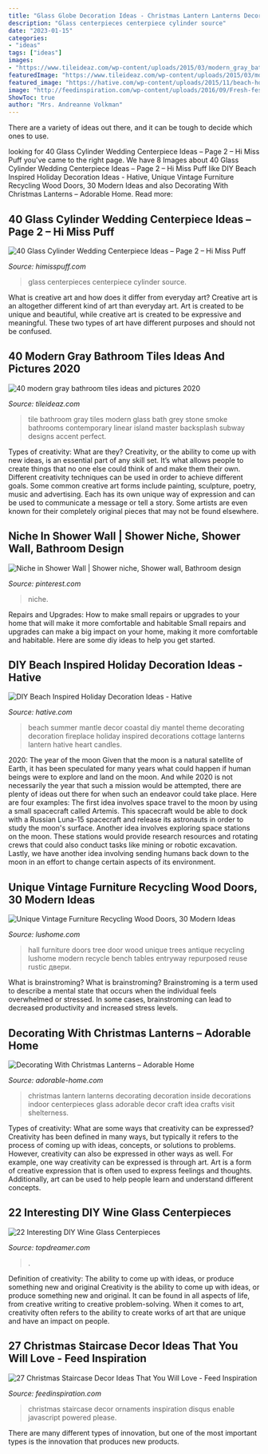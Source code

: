 ```yaml
---
title: "Glass Globe Decoration Ideas - Christmas Lantern Lanterns Decorating Decoration Inside Decorations Indoor Centerpieces Glass Adorable Decor Craft Idea Crafts Visit Shelterness"
description: "Glass centerpieces centerpiece cylinder source"
date: "2023-01-15"
categories:
- "ideas"
tags: ["ideas"]
images:
- "https://www.tileideaz.com/wp-content/uploads/2015/03/modern_gray_bathroom_tiles_7.jpg"
featuredImage: "https://www.tileideaz.com/wp-content/uploads/2015/03/modern_gray_bathroom_tiles_7.jpg"
featured_image: "https://hative.com/wp-content/uploads/2015/11/beach-holiday-decorations/31-diy-beach-inspired-holiday-decoration-ideas.jpg"
image: "http://feedinspiration.com/wp-content/uploads/2016/09/Fresh-festive-Christmas-Staircase-with-Ornaments.jpg"
ShowToc: true
author: "Mrs. Andreanne Volkman"
---
```



There are a variety of ideas out there, and it can be tough to decide which ones to use.

	

		
looking for 40 Glass Cylinder Wedding Centerpiece Ideas – Page 2 – Hi Miss Puff you've came to the right page. We have 8 Images about 40 Glass Cylinder Wedding Centerpiece Ideas – Page 2 – Hi Miss Puff like DIY Beach Inspired Holiday Decoration Ideas - Hative, Unique Vintage Furniture Recycling Wood Doors, 30 Modern Ideas and also Decorating With Christmas Lanterns – Adorable Home. Read more:
		
    
## 40 Glass Cylinder Wedding Centerpiece Ideas – Page 2 – Hi Miss Puff

<img loading=lazy src="https://www.himisspuff.com/wp-content/uploads/2017/09/Glass-Cylinders-Wedding-Centerpieces-5.jpg" onerror="this.onerror=null;this.src='https://tse4.mm.bing.net/th?id=OIP.boODJOqbntO9PviLtezMOgHaLG&amp;pid=15.1';" alt="40 Glass Cylinder Wedding Centerpiece Ideas – Page 2 – Hi Miss Puff">

_Source: himisspuff.com_

>glass centerpieces centerpiece cylinder source. 

	

What is creative art and how does it differ from everyday art?
Creative art is an altogether different kind of art than everyday art. Art is created to be unique and beautiful, while creative art is created to be expressive and meaningful. These two types of art have different purposes and should not be confused.

    
## 40 Modern Gray Bathroom Tiles Ideas And Pictures 2020

<img loading=lazy src="https://www.tileideaz.com/wp-content/uploads/2015/03/modern_gray_bathroom_tiles_7.jpg" onerror="this.onerror=null;this.src='https://tse4.mm.bing.net/th?id=OIP.YiySfz9xQ6K8JorP8IDRXAHaLJ&amp;pid=15.1';" alt="40 modern gray bathroom tiles ideas and pictures 2020">

_Source: tileideaz.com_

>tile bathroom gray tiles modern glass bath grey stone smoke bathrooms contemporary linear island master backsplash subway designs accent perfect. 

	

Types of creativity: What are they?
Creativity, or the ability to come up with new ideas, is an essential part of any skill set. It’s what allows people to create things that no one else could think of and make them their own. Different creativity techniques can be used in order to achieve different goals.
Some common creative art forms include painting, sculpture, poetry, music and advertising. Each has its own unique way of expression and can be used to communicate a message or tell a story. Some artists are even known for their completely original pieces that may not be found elsewhere.

    
## Niche In Shower Wall | Shower Niche, Shower Wall, Bathroom Design

<img loading=lazy src="https://i.pinimg.com/736x/6f/36/2f/6f362fb9c93f6b34494b1a5d0d4a1a01--shower-walls-niche.jpg" onerror="this.onerror=null;this.src='https://tse3.mm.bing.net/th?id=OIP.Hal7KxW0NGo2zsGAcOYtqQHaJ3&amp;pid=15.1';" alt="Niche in Shower Wall | Shower niche, Shower wall, Bathroom design">

_Source: pinterest.com_

>niche. 

	

Repairs and Upgrades: How to make small repairs or upgrades to your home that will make it more comfortable and habitable
Small repairs and upgrades can make a big impact on your home, making it more comfortable and habitable. Here are some diy ideas to help you get started.

    
## DIY Beach Inspired Holiday Decoration Ideas - Hative

<img loading=lazy src="https://hative.com/wp-content/uploads/2015/11/beach-holiday-decorations/31-diy-beach-inspired-holiday-decoration-ideas.jpg" onerror="this.onerror=null;this.src='https://tse1.mm.bing.net/th?id=OIP.j1QrXNjkU3KIhgKAHjFO1gHaLH&amp;pid=15.1';" alt="DIY Beach Inspired Holiday Decoration Ideas - Hative">

_Source: hative.com_

>beach summer mantle decor coastal diy mantel theme decorating decoration fireplace holiday inspired decorations cottage lanterns lantern hative heart candles. 

	

2020: The year of the moon
Given that the moon is a natural satellite of Earth, it has been speculated for many years what could happen if human beings were to explore and land on the moon. And while 2020 is not necessarily the year that such a mission would be attempted, there are plenty of ideas out there for when such an endeavor could take place. Here are four examples: 
The first idea involves space travel to the moon by using a small spacecraft called Artemis. This spacecraft would be able to dock with a Russian Luna-15 spacecraft and release its astronauts in order to study the moon's surface. 
Another idea involves exploring space stations on the moon. These stations would provide research resources and rotating crews that could also conduct tasks like mining or robotic excavation. 
Lastly, we have another idea involving sending humans back down to the moon in an effort to change certain aspects of its environment.

    
## Unique Vintage Furniture Recycling Wood Doors, 30 Modern Ideas

<img loading=lazy src="https://www.lushome.com/wp-content/uploads/2014/06/recycling-wood-doors-vintage-furniture-racks-console-tables-9.jpg" onerror="this.onerror=null;this.src='https://tse3.mm.bing.net/th?id=OIP.Xz_vGqx4i_gGmlen6dKWGQAAAA&amp;pid=15.1';" alt="Unique Vintage Furniture Recycling Wood Doors, 30 Modern Ideas">

_Source: lushome.com_

>hall furniture doors tree door wood unique trees antique recycling lushome modern recycle bench tables entryway repurposed reuse rustic двери. 

	

What is brainstroming?
What is brainstroming? Brainstroming is a term used to describe a mental state that occurs when the individual feels overwhelmed or stressed. In some cases, brainstroming can lead to decreased productivity and increased stress levels.

    
## Decorating With Christmas Lanterns – Adorable Home

<img loading=lazy src="https://adorable-home.com/wp-content/gallery/decorating-with-christmas-lanterns/decorating-with-christmas-lanterns-4.jpg" onerror="this.onerror=null;this.src='https://tse2.mm.bing.net/th?id=OIP.3NT0GxurxkQ4wKuspyQ9UAHaLH&amp;pid=15.1';" alt="Decorating With Christmas Lanterns – Adorable Home">

_Source: adorable-home.com_

>christmas lantern lanterns decorating decoration inside decorations indoor centerpieces glass adorable decor craft idea crafts visit shelterness. 

	

Types of creativity: What are some ways that creativity can be expressed?
Creativity has been defined in many ways, but typically it refers to the process of coming up with ideas, concepts, or solutions to problems. However, creativity can also be expressed in other ways as well. For example, one way creativity can be expressed is through art. Art is a form of creative expression that is often used to express feelings and thoughts. Additionally, art can be used to help people learn and understand different concepts.

    
## 22 Interesting DIY Wine Glass Centerpieces

<img loading=lazy src="https://topdreamer.com/wp-content/uploads/2013/11/simple-centerpieces-634x954.jpg" onerror="this.onerror=null;this.src='https://tse1.mm.bing.net/th?id=OIP.CG8teI4uCj96gRXf5JBSwQHaLJ&amp;pid=15.1';" alt="22 Interesting DIY Wine Glass Centerpieces">

_Source: topdreamer.com_

>. 

	

Definition of creativity: The ability to come up with ideas, or produce something new and original
Creativity is the ability to come up with ideas, or produce something new and original. It can be found in all aspects of life, from creative writing to creative problem-solving. When it comes to art, creativity often refers to the ability to create works of art that are unique and have an impact on people.

    
## 27 Christmas Staircase Decor Ideas That You Will Love - Feed Inspiration

<img loading=lazy src="http://feedinspiration.com/wp-content/uploads/2016/09/Fresh-festive-Christmas-Staircase-with-Ornaments.jpg" onerror="this.onerror=null;this.src='https://tse1.mm.bing.net/th?id=OIP.IE7N0drwMtOd1N3dJrXRMAHaJ4&amp;pid=15.1';" alt="27 Christmas Staircase Decor Ideas That You Will Love - Feed Inspiration">

_Source: feedinspiration.com_

>christmas staircase decor ornaments inspiration disqus enable javascript powered please. 

	

There are many different types of innovation, but one of the most important types is the innovation that produces new products.

